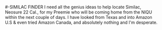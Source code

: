 #-SIMILAC FINDER 
 I need all the genius ideas to help locate Similac, Neosure 22 Cal.,
for my Preemie who will be coming home from the NIQU within the next couple of days.
I have looked from Texas and into Amazon U.S & even tried Amazon Canada, and absolutely nothing and I'm desperate. 
